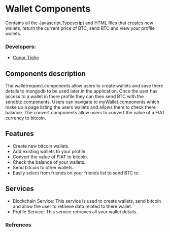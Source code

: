 # Wallet Components
Contains all the Javascript,Typescript and HTML files that creates new wallets, return the current price of BTC, send BTC and view your profile wallets.

### Developers:
- [Conor Tighe](https://github.com/ConorTighe1995)

## Components description
The walletrequest.components allow users to create wallets and save there details to mongodb to be used later in the application. Once the user has access to a wallet in there profile they can then send BTC with the sendbtc.components. Users can navigate to myWallet.components which make up a page listing the users wallets and allows them to check there balance. The convert.components allow users to convert the value of a FIAT currency to bitcoin.

## Features
- Create new bitcoin wallets.
- Add existing wallets to your profile.
- Convert the value of FIAT to bitcoin.
- Check the balance of your wallets.
- Send bitcoin to other wallets.
- Easily select from friends on your friends list to send BTC to.

## Services
- Blockchain Service: This service is used to create wallets, send bitcoin and allow the user to retrieve data related to there wallet.
- Profile Service: This service retrieves all your wallet details.

### Refrences